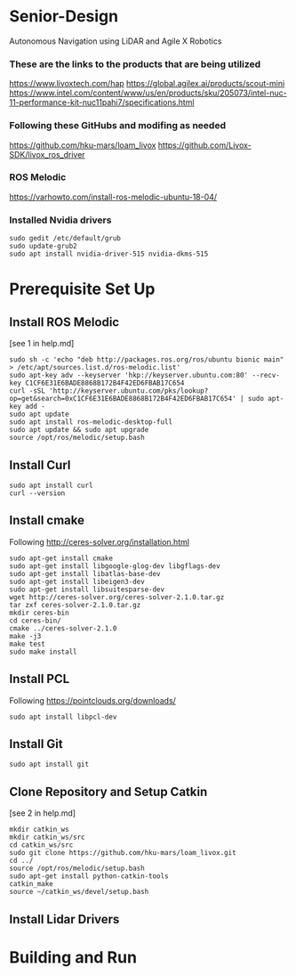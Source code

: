 # Senior-Design
Autonomous Navigation using LiDAR and Agile X Robotics

### These are the links to the products that are being utilized
https://www.livoxtech.com/hap
https://global.agilex.ai/products/scout-mini
https://www.intel.com/content/www/us/en/products/sku/205073/intel-nuc-11-performance-kit-nuc11pahi7/specifications.html

### Following these GitHubs and modifing as needed
https://github.com/hku-mars/loam_livox
https://github.com/Livox-SDK/livox_ros_driver

### ROS Melodic
https://varhowto.com/install-ros-melodic-ubuntu-18-04/

### Installed Nvidia drivers
```
sudo gedit /etc/default/grub
sudo update-grub2
sudo apt install nvidia-driver-515 nvidia-dkms-515
```

# Prerequisite Set Up

## Install ROS Melodic
[see 1 in help.md]
```
sudo sh -c 'echo "deb http://packages.ros.org/ros/ubuntu bionic main" > /etc/apt/sources.list.d/ros-melodic.list'
sudo apt-key adv --keyserver 'hkp://keyserver.ubuntu.com:80' --recv-key C1CF6E31E6BADE8868B172B4F42ED6FBAB17C654
curl -sSL 'http://keyserver.ubuntu.com/pks/lookup?op=get&search=0xC1CF6E31E6BADE8868B172B4F42ED6FBAB17C654' | sudo apt-key add -
sudo apt update
sudo apt install ros-melodic-desktop-full
sudo apt update && sudo apt upgrade
source /opt/ros/melodic/setup.bash
```

## Install Curl
```
sudo apt install curl
curl --version
```

## Install cmake
Following http://ceres-solver.org/installation.html
```
sudo apt-get install cmake
sudo apt-get install libgoogle-glog-dev libgflags-dev
sudo apt-get install libatlas-base-dev
sudo apt-get install libeigen3-dev
sudo apt-get install libsuitesparse-dev
wget http://ceres-solver.org/ceres-solver-2.1.0.tar.gz
tar zxf ceres-solver-2.1.0.tar.gz
mkdir ceres-bin
cd ceres-bin/
cmake ../ceres-solver-2.1.0
make -j3
make test
sudo make install
```

## Install PCL
Following https://pointclouds.org/downloads/
```
sudo apt install libpcl-dev
```

## Install Git
```
sudo apt install git
```

## Clone Repository and Setup Catkin
[see 2 in help.md]
```
mkdir catkin_ws
mkdir catkin_ws/src
cd catkin_ws/src
sudo git clone https://github.com/hku-mars/loam_livox.git
cd ../
source /opt/ros/melodic/setup.bash
sudo apt-get install python-catkin-tools
catkin_make
source ~/catkin_ws/devel/setup.bash
```

## Install Lidar Drivers

# Building and Run
